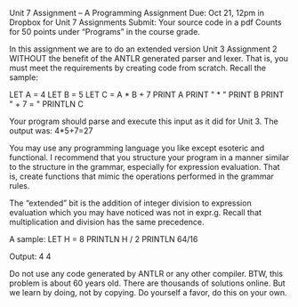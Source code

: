 Unit 7 Assignment – A Programming Assignment
Due: Oct 21, 12pm in Dropbox for Unit 7 Assignments
Submit: Your source code in a pdf
Counts for 50 points under “Programs” in the course grade.

In this assignment we are to do an extended version Unit 3 Assignment 2 WITHOUT the benefit of the ANTLR generated parser and lexer. 
That is, you must meet the requirements by creating code from scratch. Recall the sample:

LET A = 4
LET B = 5
LET C = A * B + 7
PRINT A
PRINT " * "
PRINT B
PRINT " + 7 = "
PRINTLN C

Your program should parse and execute this input as it did for Unit 3.
The output was:
4*5+7=27

You may use any programming language you like except esoteric and functional. I recommend that you structure your program in a 
manner similar to the structure in the grammar, especially for expression evaluation. 
That is, create functions that mimic the operations performed in the grammar rules.

The “extended” bit is the addition of integer division to expression evaluation which you may have noticed was not in expr.g. 
Recall that multiplication and division has the same precedence.

A sample:
LET H = 8
PRINTLN H / 2
PRINTLN 64/16

Output:
4
4

Do not use any code generated by ANTLR or any other compiler.
BTW, this problem is about 60 years old. There are thousands of solutions online. But we learn by doing, not by copying. 
Do yourself a favor, do this on your own.